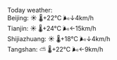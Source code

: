 Today weather:  
Beijing: ☀️   🌡️+22°C 🌬️↓4km/h  
Tianjin: ☀️   🌡️+24°C 🌬️←15km/h  
Shijiazhuang: ☀️   🌡️+18°C 🌬️↓4km/h  
Tangshan: ⛅️  🌡️+22°C 🌬️←9km/h  

